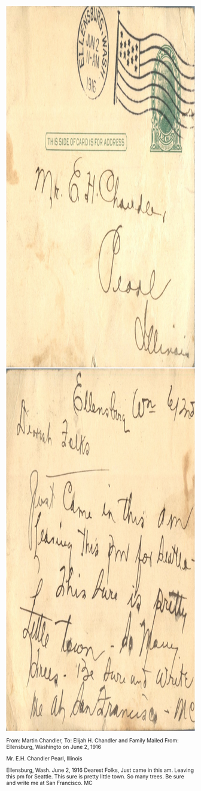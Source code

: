 <html><body><img class="alignnone size-full wp-image-2487" src="/wp-content/uploads/2015/01/postcard-2014-20150128_17083816_0405.jpg" alt="postcard-2014-20150128_17083816_0405" width="1509" height="963"> <img class="alignnone size-full wp-image-2488" src="/wp-content/uploads/2015/01/postcard-2014-20150128_17084581_0406.jpg" alt="postcard-2014-20150128_17084581_0406" width="1542" height="966">

From: Martin Chandler, To: Elijah H. Chandler and Family
Mailed From: Ellensburg, Washingto on June 2, 1916

Mr. E.H. Chandler
Pearl, Illinois

Ellensburg, Wash. June 2, 1916
Dearest Folks,
Just came in this am. Leaving this pm for Seattle. This sure is pretty little town. So many trees. Be sure and write me at San Francisco.
MC</body></html>